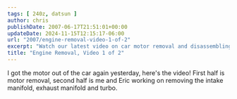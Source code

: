 ```yaml
---
tags: [ 240z, datsun ]
author: chris
publishDate: 2007-06-17T21:51:01+00:00
updateDate: 2024-11-15T12:15:17-06:00
url: "2007/engine-removal-video-1-of-2"
excerpt: "Watch our latest video on car motor removal and disassembling the intake manifold, exhaust manifold, and turbo."
title: "Engine Removal, Video 1 of 2"
---
```


I got the motor out of the car again yesterday, here's the video! First half is motor removal, second half is me and Eric working on removing the intake manifold, exhaust manifold and turbo.
